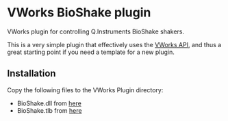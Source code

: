 VWorks BioShake plugin
===================

VWorks plugin for controlling Q.Instruments BioShake shakers.

This is a very simple plugin that effectively uses the [VWorks API](http://www.velocity11.com/techdocs/AutomationSolutionsDK/index.html), and thus a great starting point if you need a template for a new plugin.

Installation
------------
Copy the following files to the VWorks Plugin directory:

* BioShake.dll from [here](https://github.com/nolanlab/VWorks-Bioshake/tree/master/Bioshake/bin/Release)
* BioShake.tlb  from [here](https://github.com/nolanlab/VWorks-Bioshake/tree/master/Bioshake/bin/Release)
